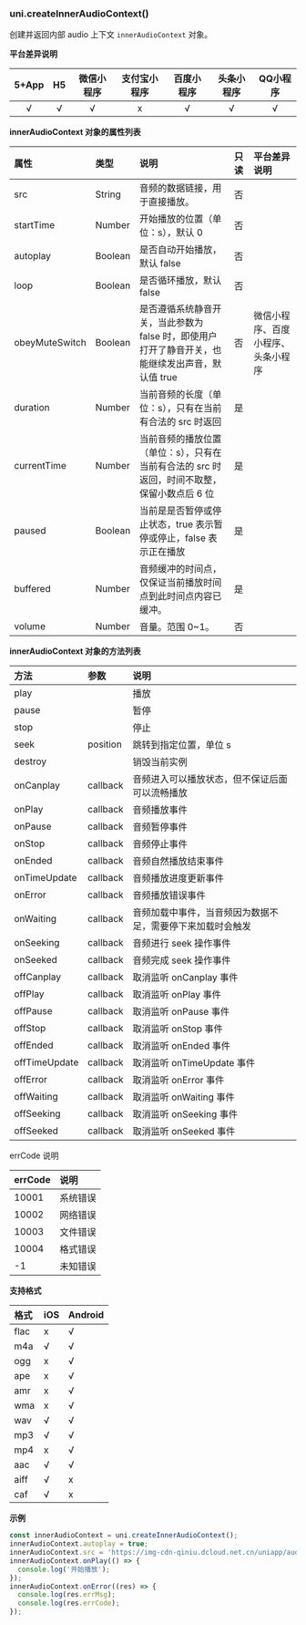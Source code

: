 ### uni.createInnerAudioContext()
创建并返回内部 audio 上下文 `innerAudioContext` 对象。

**平台差异说明**

|5+App|H5|微信小程序|支付宝小程序|百度小程序|头条小程序|QQ小程序|
|:-:|:-:|:-:|:-:|:-:|:-:|:-:|
|√|√|√|x|√|√|√|

**innerAudioContext 对象的属性列表**

|属性|类型|说明|只读|平台差异说明|
|:-|:-|:-|:-|:-|
|src|String|音频的数据链接，用于直接播放。|否||
|startTime|Number|开始播放的位置（单位：s），默认 0|否||
|autoplay|Boolean|是否自动开始播放，默认 false|否||
|loop|Boolean|是否循环播放，默认 false|否||
|obeyMuteSwitch|Boolean|是否遵循系统静音开关，当此参数为 false 时，即使用户打开了静音开关，也能继续发出声音，默认值 true|否|微信小程序、百度小程序、头条小程序|
|duration|Number|当前音频的长度（单位：s），只有在当前有合法的 src 时返回|是||
|currentTime|Number|当前音频的播放位置（单位：s），只有在当前有合法的 src 时返回，时间不取整，保留小数点后 6 位|是||
|paused|Boolean|当前是是否暂停或停止状态，true 表示暂停或停止，false 表示正在播放|是||
|buffered|Number|音频缓冲的时间点，仅保证当前播放时间点到此时间点内容已缓冲。|是||
|volume|Number|音量。范围 0~1。|否|&nbsp;|


**innerAudioContext 对象的方法列表**

|方法|参数|说明|
|:-|:-|:-|
|play||播放|
|pause||暂停|
|stop||停止|
|seek|position|跳转到指定位置，单位 s|
|destroy||销毁当前实例|
|onCanplay|callback|音频进入可以播放状态，但不保证后面可以流畅播放|
|onPlay|callback|音频播放事件|
|onPause|callback|音频暂停事件|
|onStop|callback|音频停止事件|
|onEnded|callback|音频自然播放结束事件|
|onTimeUpdate|callback|音频播放进度更新事件|
|onError|callback|音频播放错误事件|
|onWaiting|callback|音频加载中事件，当音频因为数据不足，需要停下来加载时会触发|
|onSeeking|callback|音频进行 seek 操作事件|
|onSeeked|callback|音频完成 seek 操作事件|
|offCanplay|callback|取消监听 onCanplay 事件|
|offPlay|callback|取消监听 onPlay 事件|
|offPause|callback|取消监听 onPause 事件|
|offStop|callback|取消监听 onStop 事件|
|offEnded|callback|取消监听 onEnded 事件|
|offTimeUpdate|callback|取消监听 onTimeUpdate 事件|
|offError|callback|取消监听 onError 事件|
|offWaiting|callback|取消监听 onWaiting 事件|
|offSeeking|callback|取消监听 onSeeking 事件|
|offSeeked|callback|取消监听 onSeeked 事件|

errCode 说明

|errCode|说明|
|:-|:-|
|10001|系统错误|
|10002|网络错误|
|10003|文件错误|
|10004|格式错误|
|-1|未知错误|


**支持格式**

|格式|iOS|Android|
|:-|:-|:-|
|flac	|x|√|
|m4a	|√|√|
|ogg	|x|√|
|ape	|x|√|
|amr	|x|√|
|wma	|x|√|
|wav	|√|√|
|mp3	|√|√|
|mp4	|x|√|
|aac	|√|√|
|aiff	|√|x|
|caf	|√|x|

**示例**

```javascript
const innerAudioContext = uni.createInnerAudioContext();
innerAudioContext.autoplay = true;
innerAudioContext.src = 'https://img-cdn-qiniu.dcloud.net.cn/uniapp/audio/music.mp3';
innerAudioContext.onPlay(() => {
  console.log('开始播放');
});
innerAudioContext.onError((res) => {
  console.log(res.errMsg);
  console.log(res.errCode);
});
```